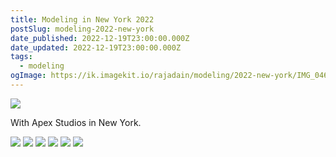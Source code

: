```yaml
---
title: Modeling in New York 2022
postSlug: modeling-2022-new-york
date_published: 2022-12-19T23:00:00.000Z
date_updated: 2022-12-19T23:00:00.000Z
tags:
  - modeling
ogImage: https://ik.imagekit.io/rajadain/modeling/2022-new-york/IMG_0468.JPG?updatedAt=1688695731252
---
```


![](https://ik.imagekit.io/rajadain/modeling/2022-new-york/IMG_0468.JPG?updatedAt=1688695731252)

With Apex Studios in New York.

![](https://ik.imagekit.io/rajadain/modeling/2022-new-york/IMG_0467.JPG?updatedAt=1688695739286)
![](https://ik.imagekit.io/rajadain/modeling/2022-new-york/IMG_0466.JPG?updatedAt=1688695735343)
![](https://ik.imagekit.io/rajadain/modeling/2022-new-york/IMG_0465.JPG?updatedAt=1688695738270)
![](https://ik.imagekit.io/rajadain/modeling/2022-new-york/IMG_0464.JPG?updatedAt=1688695734604)
![](https://ik.imagekit.io/rajadain/modeling/2022-new-york/IMG_0463.JPG?updatedAt=1688695736961)
![](https://ik.imagekit.io/rajadain/modeling/2022-new-york/IMG_0452.HEIC?updatedAt=1688695736338)
